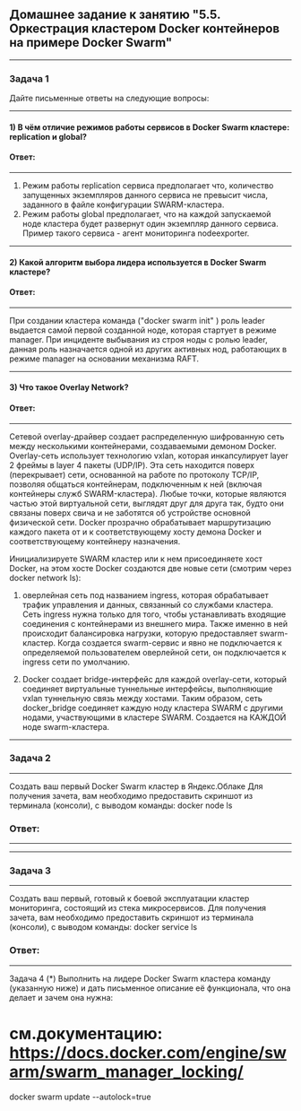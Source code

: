 ## Домашнее задание к занятию "5.5. Оркестрация кластером Docker контейнеров на примере Docker Swarm"
---


### Задача 1

Дайте письменные ответы на следующие вопросы:

---
#### 1) В чём отличие режимов работы сервисов в Docker Swarm кластере: replication и global?

#### Ответ:
----
1) Режим работы replication сервиса предполагает что, количество запущенных экземпляров данного сервиса
    не превысит числа, заданного в файле конфигурации SWARM-кластера.
2) Режим работы global предполагает, что на каждой запускаемой ноде кластера будет  развернут один экземпляр данного сервиса.
   Пример такого сервиса - агент мониторинга nodeexporter. 

---
####  2) Какой алгоритм выбора лидера используется в Docker Swarm кластере?

#### Ответ:
----
 При создании кластера  команда  ("docker swarm init" )  роль  leader выдается  самой первой созданной ноде, которая стартует в режиме manager.
 При инциденте выбывания из строя ноды с ролью leader, данная  роль  назначается одной из других  активных нод,  работающих в режиме manager
 на основании механизма RAFT.

---
####  3) Что такое Overlay Network?

#### Ответ:
----
Сетевой overlay-драйвер создает распределенную шифрованную сеть между несколькими контейнерами, создаваемыми демоном Docker. 
Overlay-сеть использует технологию vxlan, которая инкапсулирует layer 2 фреймы в layer 4 пакеты (UDP/IP).
Эта  сеть находится поверх (перекрывает) сети, основанной на  работе по протоколу TCP/IP, позволяя общаться контейнерам, 
подключенным к ней (включая контейнеры служб SWARM-кластера). 
Любые точки, которые являются частью этой виртуальной сети, выглядят друг для друга так, 
будто они связаны поверх свича и не заботятся об устройстве основной физической сети.
Docker прозрачно обрабатывает маршрутизацию каждого пакета от и к соответствующему хосту демона Docker 
и соответствующему контейнеру назначения.

Инициализируете SWARM кластер или  к нем  присоединяете хост Docker, на этом хосте Docker создаются две новые сети
(смотрим через docker network ls):
1) оверлейная сеть под названием ingress, которая обрабатывает трафик управления и данных, связанный со службами кластера.
   Сеть ingress нужна только для того, чтобы устанавливать входящие соединения с контейнерами из внешнего мира.
   Также именно в ней происходит балансировка нагрузки, которую предоставляет swarm-кластер.
   Когда создается swarm-сервис и явно не подключается к определяемой пользователем оверлейной сети, он подключается к ingress сети по умолчанию.
   

2) Docker создает bridge-интерфейс для каждой overlay-сети, который соединяет виртуальные туннельные интерфейсы, 
    выполняющие vxlan туннельную связь между хостами.
    Таким образом, сеть docker_bridge соединяет каждую ноду кластера SWARM с другими нодами, участвующими в кластере SWARM.
    Создается на КАЖДОЙ ноде swarm-кластера. 

---
### Задача 2
---
Создать ваш первый Docker Swarm кластер в Яндекс.Облаке
Для получения зачета, вам необходимо предоставить скриншот из терминала (консоли), с выводом команды:
docker node ls


### Ответ:
----


---
###  Задача 3
---
Создать ваш первый, готовый к боевой эксплуатации кластер мониторинга, состоящий из стека микросервисов.
Для получения зачета, вам необходимо предоставить скриншот из терминала (консоли), с выводом команды:
docker service ls


### Ответ:
----


Задача 4 (*)
Выполнить на лидере Docker Swarm кластера команду (указанную ниже) и дать письменное описание её функционала, что она делает и зачем она нужна:

# см.документацию: https://docs.docker.com/engine/swarm/swarm_manager_locking/
docker swarm update --autolock=true